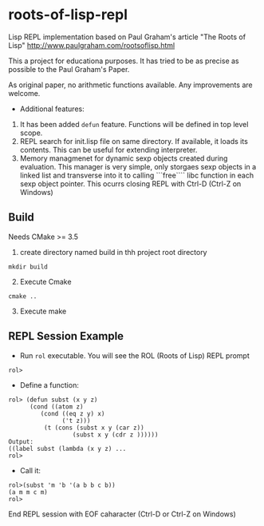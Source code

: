 # roots-of-lisp-repl

Lisp REPL implementation based on Paul Graham's article "The Roots of Lisp" http://www.paulgraham.com/rootsoflisp.html

This a project for educationa purposes. It has tried to be as precise as possible to the Paul Graham's Paper.

As original paper, no arithmetic functions available. Any improvements are welcome.


- Additional features:

1. It has been added ```defun``` feature. Functions will be defined in top level scope.
2. REPL search for init.lisp file on same directory. If available, it loads its contents. This can be useful for extending interpreter.
3. Memory managmenet for dynamic sexp objects created during evaluation. This manager is very simple, only storgaes sexp objects in a linked list and
  transverse into it to calling ```free```` libc function in each sexp object pointer. This ocurrs closing REPL with Ctrl-D (Ctrl-Z on Windows)


## Build

Needs CMake >= 3.5

1. create directory named build in thh project root directory

```
mkdir build
```

2. Execute Cmake

```
cmake ..

```

3. Execute make


## REPL Session Example

- Run ```rol``` executable. You will see the ROL (Roots of Lisp) REPL prompt

```
rol>

```

- Define a function:

```
rol> (defun subst (x y z)
      (cond ((atom z)
         (cond ((eq z y) x)
               ('t z)))
          (t (cons (subst x y (car z))
                  (subst x y (cdr z ))))))
Output:
((label subst (lambda (x y z) ...
rol>

```

- Call it:

```
rol>(subst 'm 'b '(a b b c b))
(a m m c m)
rol>

```

End REPL session with EOF caharacter (Ctrl-D or Ctrl-Z on Windows)

